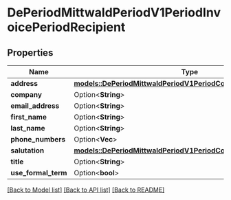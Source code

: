 # DePeriodMittwaldPeriodV1PeriodInvoicePeriodRecipient

## Properties

Name | Type | Description | Notes
------------ | ------------- | ------------- | -------------
**address** | [**models::DePeriodMittwaldPeriodV1PeriodCommonsPeriodAddress**](de.mittwald.v1.commons.Address.md) |  | 
**company** | Option<**String**> |  | [optional]
**email_address** | Option<**String**> |  | [optional]
**first_name** | Option<**String**> |  | [optional]
**last_name** | Option<**String**> |  | [optional]
**phone_numbers** | Option<**Vec<String>**> |  | [optional]
**salutation** | [**models::DePeriodMittwaldPeriodV1PeriodCommonsPeriodSalutation**](de.mittwald.v1.commons.Salutation.md) |  | 
**title** | Option<**String**> |  | [optional]
**use_formal_term** | Option<**bool**> |  | [optional]

[[Back to Model list]](../README.md#documentation-for-models) [[Back to API list]](../README.md#documentation-for-api-endpoints) [[Back to README]](../README.md)


